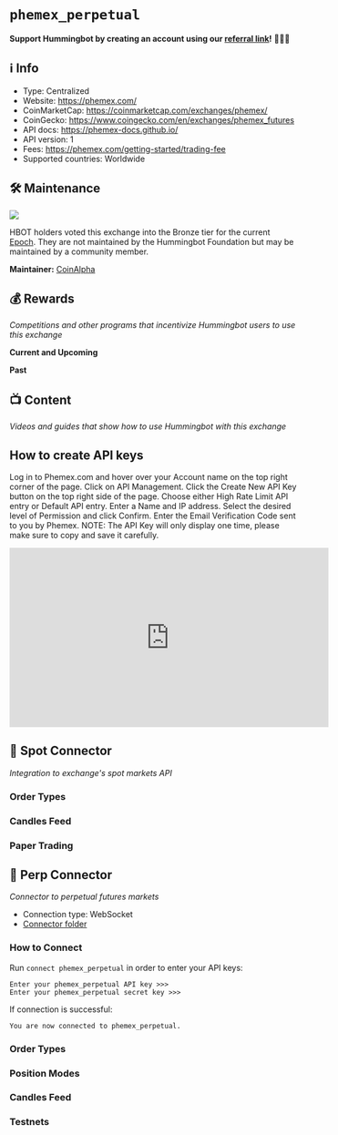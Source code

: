 # `phemex_perpetual`

**Support Hummingbot by creating an account using our [referral link](https://phemex.com/)!** 🙏🙏🙏

## ℹ️ Info

- Type: Centralized
- Website: <https://phemex.com/>
- CoinMarketCap: <https://coinmarketcap.com/exchanges/phemex/>
- CoinGecko: <https://www.coingecko.com/en/exchanges/phemex_futures>
- API docs: <https://phemex-docs.github.io/>
- API version: 1
- Fees: <https://phemex.com/getting-started/trading-fee>
- Supported countries: Worldwide

## 🛠 Maintenance

![](https://img.shields.io/static/v1?label=Hummingbot&message=BRONZE&color=green)

HBOT holders voted this exchange into the Bronze tier for the current [Epoch](/governance/epochs). They are not maintained by the Hummingbot Foundation but may be maintained by a community member.

**Maintainer:** [CoinAlpha](https://coinalpha.com)

## 💰 Rewards
*Competitions and other programs that incentivize Hummingbot users to use this exchange*

**Current and Upcoming**



**Past**



## 📺 Content
*Videos and guides that show how to use Hummingbot with this exchange*



## How to create API keys

Log in to Phemex.com and hover over your Account name on the top right corner of the page.
Click on API Management.
Click the Create New API Key button on the top right side of the page.
Choose either High Rate Limit API entry or Default API entry.
Enter a Name and IP address.
Select the desired level of Permission and click Confirm.
Enter the Email Verification Code sent to you by Phemex.
NOTE: The API Key will only display one time, please make sure to copy and save it carefully.


<iframe width="560" height="315" src="https://www.youtube.com/embed/6Mmm6kQ-Ifs" title="YouTube video player" frameborder="0" allow="accelerometer; autoplay; clipboard-write; encrypted-media; gyroscope; picture-in-picture; web-share" allowfullscreen></iframe>

## 🔀 Spot Connector
*Integration to exchange's spot markets API*


### Order Types


### Candles Feed

### Paper Trading


## 🔀 Perp Connector
*Connector to perpetual futures markets*

- Connection type: WebSocket
- [Connector folder](https://github.com/hummingbot/hummingbot/tree/development/hummingbot/connector/derivative/phemex_perpetual)

### How to Connect

Run `connect phemex_perpetual` in order to enter your API keys:

```
Enter your phemex_perpetual API key >>>
Enter your phemex_perpetual secret key >>>
```

If connection is successful:

```
You are now connected to phemex_perpetual.
```

### Order Types


### Position Modes


### Candles Feed


### Testnets

